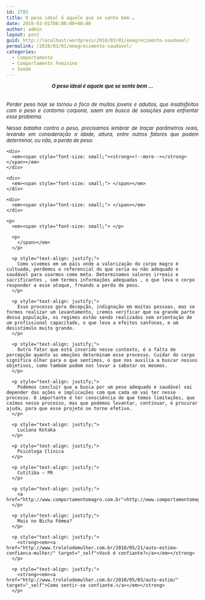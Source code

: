 ```yaml
---
id: 2785
title: O peso ideal é aquele que se sente bem …
date: 2010-03-01T00:00:00+00:00
author: admin
layout: post
guid: http://localhost/wordpress/2010/03/01/emagrecimento-saudavel/
permalink: /2010/03/01/emagrecimento-saudavel/
categories:
  - Comportamento
  - Comportamento Feminino
  - Saúde
---
```

<p style="text-align: center;">
  <div style="text-align: center;">
    <strong><em><span style="font-size: small;">O peso ideal é aquele que se sente bem …</span></em></strong>
  </div>
  
  <div>
    <strong><em><span style="font-size: small;"> </span></em></strong>
  </div>
  
  <div>
    <strong><em><span style="font-size: small;"> </span></em></strong>
  </div>
  
  <div style="text-align: justify;">
    <em><span style="font-size: small;">Perder peso hoje se tornou o foco de muitos jovens e adultos, que insatisfeitos com o peso e contorno corporal, saem em busca de soluções para enfrentar esse problema.</span></em>
  </div>
  
  <p style="text-align: justify;">
    <div style="text-align: justify;">
      <em><span style="font-size: small;">Nessa batalha contra o peso, precisamos lembrar de traçar parâmetros reais, levando em consideração a idade, altura, entre outros fatores que podem determinar, ou não, a perda de peso.</span></em>
    </div>
    
    <div>
      <em><span style="font-size: small;"><strong><!--more--></strong></span></em>
    </div>
    
    <div>
      <em><span style="font-size: small;"> </span></em>
    </div>
    
    <div>
      <em><span style="font-size: small;"> </span></em>
    </div>
    
    <p>
      <em><span style="font-size: small;"> </p> 
      
      <p>
        </span></em>
      </p>
      
      <p style="text-align: justify;">
        Como vivemos em um país onde a valorização do corpo magro é cultuada, perdemos o referencial do que seria ou não adequado e saudável para usarmos como meta. Determinamos valores irreais e sacrificantes , sem termos informações adequadas , o que leva o corpo responder a esse ataque, freando a perda de peso.
      </p>
      
      <p style="text-align: justify;">
        Esse processo gera decepção, indignação em muitas pessoas, mas se formos realizar um levantamento, iremos verificar que na grande parte dessa população, os regimes estão sendo realizados sem orientação de um profissional capacitado, o que leva a efeitos sanfonas, e um desistímulo muito grande.
      </p>
      
      <p style="text-align: justify;">
        Outro fator que está inserido nesse contexto, é a falta de percepção quanto as emoções determinam esse processo. Cuidar do corpo significa olhar para o que sentimos, o que nos auxilia a buscar nossos objetivos, como também podem nos levar a sabotar os mesmos.
      </p>
      
      <p style="text-align: justify;">
        Podemos concluir que a busca por um peso adequado e saudável vai depender das ações e implicações com que cada um vai ter nesse processo. O importante é ter consciência de que temos limitações, que caímos nesse processo, mas que podemos levantar, continuar, e procurar ajuda, para que esse projeto se torne efetivo.
      </p>
      
      <p style="text-align: justify;">
        Luciana Kotaka
      </p>
      
      <p style="text-align: justify;">
        Psicóloga Clínica
      </p>
      
      <p style="text-align: justify;">
        Cutitiba – PR
      </p>
      
      <p style="text-align: justify;">
        <a href="http://www.comportamentomagro.com.br">http://www.comportamentomagro.com.br</a>
      </p>
      
      <p style="text-align: justify;">
        Mais no Bicha Fêmea?
      </p>
      
      <p style="text-align: justify;">
        <strong><em><a href="http://www.trololodemulher.com.br/2010/05/21/auto-estima-confianca-mulher/" target="_self">Você é confiante?</a></em></strong>
      </p>
      
      <p style="text-align: justify;">
        <strong><em><a href="http://www.trololodemulher.com.br/2010/05/03/auto-estim/" target="_self">Como sentir-se confiante.</a></em></strong>
      </p>